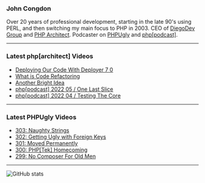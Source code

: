 ### John Congdon

Over 20 years of professional development, starting in the late 90's using PERL, and then switching my main focus to PHP in 2003.
CEO of [DiegoDev Group][ws_diegodev] and [PHP Architect][ws_phparch].
Podcaster on [PHPUgly][ws_phpugly] and [php[podcast]][ws_phparch].

---

### Latest php[architect] Videos
<!-- PHPARCHITECT:START -->
- [Deploying Our Code With Deployer 7 0](https://www.youtube.com/watch?v=CI9aCSULe48)
- [What is Code Refactoring](https://www.youtube.com/watch?v=7YyOWaThXEw)
- [Another Bright Idea](https://www.youtube.com/watch?v=AnsAqlZMPks)
- [php[podcast] 2022 05 / One Last Slice](https://www.youtube.com/watch?v=OlJTpH4cOl8)
- [php[podcast] 2022 04 / Testing The Core](https://www.youtube.com/watch?v=rFXjrQiIZvw)
<!-- PHPARCHITECT:END -->

---

### Latest PHPUgly Videos
<!-- PHPUGLY:START -->
- [303: Naughty Strings](https://www.youtube.com/watch?v=CT7dvJU1nXY)
- [302: Getting Ugly with Foreign Keys](https://www.youtube.com/watch?v=XeSs0ip9m1c)
- [301: Moved Permanently](https://www.youtube.com/watch?v=F9Q_89OL4xc)
- [300: PHP[Tek] Homecoming](https://www.youtube.com/watch?v=AiMroMKSvFI)
- [299: No Composer For Old Men](https://www.youtube.com/watch?v=lIeTIfVuK9Q)
<!-- PHPUGLY:END -->

---

![GitHub stats](https://github-readme-stats.vercel.app/api?username=johncongdon&show_icons=true&hide_border=true&hide=stars&count_private=true)  


[ws_diegodev]: https://www.diegodev.com
[ws_phparch]: https://www.phparch.com
[ws_phpugly]: https://www.phpugly.com
